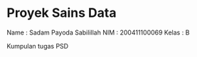 # Proyek Sains Data

Name : Sadam Payoda Sabilillah
NIM : 200411100069
Kelas : B


Kumpulan tugas PSD

```{tableofcontents}
```
